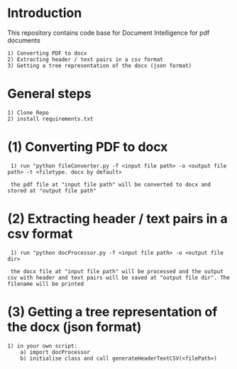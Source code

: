 # Introduction
This repository contains code base for Document Intelligence for pdf documents

    1) Converting PDF to docx
    2) Extracting header / text pairs in a csv format
    3) Getting a tree representation of the docx (json format)
    
# General steps
    1) Clone Repo
    2) install requirements.txt

# (1) Converting PDF to docx

     1) run "python fileConverter.py -f <input file path> -o <output file path> -t <filetype. docx by default>
     
     the pdf file at "input file path" will be converted to docx and stored at "output file path"

# (2) Extracting header / text pairs in a csv format

     1) run "python docProcessor.py -f <input file path> -o <output file dir>
     
     the docx file at "input file path" will be processed and the output csv with header and text pairs will be saved at "output file dir". The filename will be printed

# (3) Getting a tree representation of the docx (json format)
    1) in your own script:
        a) import docProcessor
        b) initialise class and call generateHeaderTextCSV(<filePath>)






